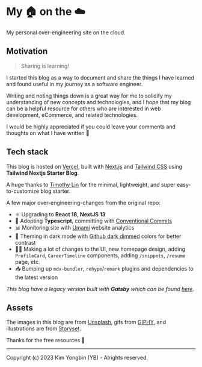 # My 🏠 on the ☁️

My personal over-engineering site on the cloud.

## Motivation

> Sharing is learning!

I started this blog as a way to document and share the things I have learned and found useful in my journey as a software engineer.

Writing and noting things down is a great way for me to solidify my understanding of new concepts and technologies,
and I hope that my blog can be a helpful resource for others who are interested in web development, eCommerce, and related technologies.

I would be highly appreciated if you could leave your comments and thoughts on what I have written 🍻

## Tech stack

This blog is hosted on [Vercel](https://vercel.com/), built with [Next.js](https://nextjs.org/) and [Tailwind CSS](https://tailwindcss.com/) using **Tailwind Nextjs Starter Blog**.

A huge thanks to [Timothy Lin](https://twitter.com/timlrxx) for the minimal, lightweight, and super easy-to-customize blog starter.

A few major over-engineering-changes from the original repo:

- ⚛️ Upgrading to **React 18**, **NextJS 13**
- 🎉 Adopting **Typescript**, committing with [Conventional Commits](https://www.conventionalcommits.org/)
- 📊 Monitoring site with [Umami](https://umami.is/) website analytics
- 👀 Theming in dark mode with [Github dark dimmed](https://github.blog/changelog/2021-04-14-dark-and-dimmed-themes-are-now-generally-available/) colors for better contrast
- 👨‍💻 Making a lot of changes to the UI, new homepage design, adding `ProfileCard`, `CareerTimeline` components, adding `/snippets`, `/resume` page, etc.
- 📥 Bumping up `mdx-bundler`, `rehype`/`remark` plugins and dependencies to the latest version

_This blog have a legacy version built with **Gatsby** which can be found [here](https://YB-blog-legacy.vercel.app/)_.

## Assets

The images in this blog are from [Unsplash](https://unsplash.com/), gifs from [GIPHY](https://giphy.com/), and illustrations are from [Storyset](https://storyset.com/).

Thanks for the free resources 🙏

---

Copyright (c) 2023 Kim Yongbin (YB) - Alrights reserved.
